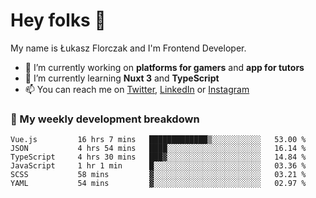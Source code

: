 # Hey folks 👋

My name is Łukasz Florczak and I'm Frontend Developer. 

- 🔭 I’m currently working on **platforms for gamers** and **app for tutors**
- 🌱 I’m currently learning **Nuxt 3** and **TypeScript**
- 📫 You can reach me on [Twitter](https://twitter.com/lukaszflorczak), [LinkedIn](https://pl.linkedin.com/in/lukasz-florczak) or [Instagram](https://instagram.com/lukaszflorczak)


### 🧮 My weekly development breakdown

<!--START_SECTION:waka-->

```text
Vue.js         16 hrs 7 mins   █████████████▒░░░░░░░░░░░   53.00 %
JSON           4 hrs 54 mins   ████░░░░░░░░░░░░░░░░░░░░░   16.14 %
TypeScript     4 hrs 30 mins   ███▓░░░░░░░░░░░░░░░░░░░░░   14.84 %
JavaScript     1 hr 1 min      █░░░░░░░░░░░░░░░░░░░░░░░░   03.36 %
SCSS           58 mins         ▓░░░░░░░░░░░░░░░░░░░░░░░░   03.21 %
YAML           54 mins         ▓░░░░░░░░░░░░░░░░░░░░░░░░   02.97 %
```

<!--END_SECTION:waka-->

<!--
**lukaszflorczak/lukaszflorczak** is a ✨ _special_ ✨ repository because its `README.md` (this file) appears on your GitHub profile.

Here are some ideas to get you started:

- 🔭 I’m currently working on ...
- 🌱 I’m currently learning ...
- 👯 I’m looking to collaborate on ...
- 🤔 I’m looking for help with ...
- 💬 Ask me about ...
- 📫 How to reach me: ...
- 😄 Pronouns: ...
- ⚡ Fun fact: ...
-->
